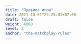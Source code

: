 ```yaml
---
title: "Правила игры"
date: 2021-10-01T22:25:03+07:00
draft: false
weight: 4000
level: 2
anchor: "the-matchplay-rules"
---
```


